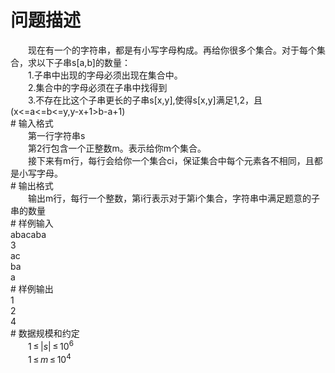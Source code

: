 <div id="pcont1" style="margin-top:20px; display:block;">

# 问题描述

<div class="pdcont">　　现在有一个的字符串，都是有小写字母构成。再给你很多个集合。对于每个集合，求以下子串s[a,b]的数量：<br/>
　　1.子串中出现的字母必须出现在集合中。<br/>
　　2.集合中的字母必须在子串中找得到<br/>
　　3.不存在比这个子串更长的子串s[x,y],使得s[x,y]满足1,2，且(x&lt;=a&lt;=b&lt;=y,y-x+1&gt;b-a+1)</div>
# 输入格式

<div class="pdcont">　　第一行字符串s<br/>
　　第2行包含一个正整数m。表示给你m个集合。<br/>
　　接下来有m行，每行会给你一个集合ci，保证集合中每个元素各不相同，且都是小写字母。</div>
# 输出格式

<div class="pdcont">　　输出m行，每行一个整数，第i行表示对于第i个集合，字符串中满足题意的子串的数量</div>
# 样例输入

<div class="pddata">abacaba<br/>
3<br/>
ac<br/>
ba<br/>
a</div>
# 样例输出

<div class="pddata">1<br/>
2<br/>
4</div>
# 数据规模和约定

<div class="pdcont">　　1 ≤ |<i>s</i>| ≤ 10<sup>6</sup><br/>
　　1 ≤ <i>m</i> ≤ 10<sup>4</sup></div>

</div>